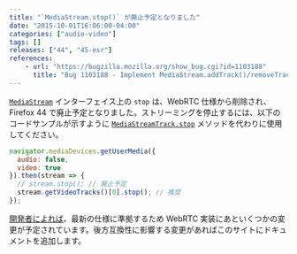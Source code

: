 ```yaml
---
title: "`MediaStream.stop()` が廃止予定となりました"
date: "2015-10-01T16:06:00-04:00"
categories: ["audio-video"]
tags: []
releases: ["44", "45-esr"]
references:
    - url: "https://bugzilla.mozilla.org/show_bug.cgi?id=1103188"
      title: "Bug 1103188 - Implement MediaStream.addTrack()/removeTrack()"
---
```

[`MediaStream`](https://developer.mozilla.org/docs/Web/API/MediaStream) インターフェイス上の `stop` は、WebRTC 仕様から削除され、Firefox 44 で廃止予定となりました。ストリーミングを停止するには、以下のコードサンプルが示すように [`MediaStreamTrack.stop`](https://developer.mozilla.org/docs/Web/API/MediaStreamTrack/stop) メソッドを代わりに使用してください。

```js
navigator.mediaDevices.getUserMedia({
  audio: false,
  video: true
}).then(stream => {
  // stream.stop(); // 廃止予定
  stream.getVideoTracks()[0].stop(); // 推奨
});
```

[開発者によれば](https://bugzilla.mozilla.org/show_bug.cgi?id=1103188#c106)、最新の仕様に準拠するため WebRTC 実装にあといくつかの変更が予定されています。後方互換性に影響する変更があればこのサイトにドキュメントを追加します。
